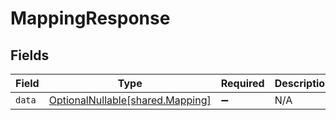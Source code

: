 # MappingResponse


## Fields

| Field                                                              | Type                                                               | Required                                                           | Description                                                        |
| ------------------------------------------------------------------ | ------------------------------------------------------------------ | ------------------------------------------------------------------ | ------------------------------------------------------------------ |
| `data`                                                             | [OptionalNullable[shared.Mapping]](../../models/shared/mapping.md) | :heavy_minus_sign:                                                 | N/A                                                                |